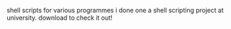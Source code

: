 shell scripts for various programmes i done one a shell scripting project at university. download to check it out!
